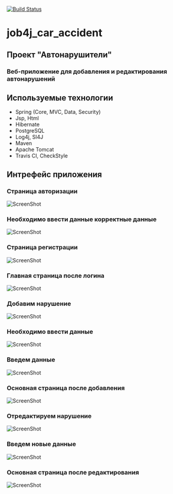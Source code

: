[![Build Status](https://travis-ci.org/npabllla/job4j_car_accident.svg?branch=main)](https://travis-ci.org/npabllla/job4j_car_accident)
# job4j_car_accident
## Проект "Автонарушители"
### Веб-приложение для добавления и редактирования автонарушений
## Используемые технологии
* Spring (Core, MVC, Data, Security)
* Jsp, Html
* Hibernate
* PostgreSQL
* Log4j, Sl4J
* Maven
* Apache Tomcat
* Travis CI, CheckStyle

## Интрефейс приложения
### Страница авторизации
![ScreenShot](images/Login.png)
### Необходимо ввести данные корректные данные
![ScreenShot](images/LoginAlert.png)
### Страница регистрации
![ScreenShot](images/Reg.png)
### Главная страница после логина
![ScreenShot](images/MainPage.png)
### Добавим нарушение
![ScreenShot](images/AddAcc.png)
### Необходимо ввести данные
![ScreenShot](images/AddAccAlert.png)
### Введем данные
![ScreenShot](images/AddAccInput.png)
### Основная страница после добавления
![ScreenShot](images/AfterAdd.png)
### Отредактируем нарушение
![ScreenShot](images/EditPage.png)
### Введем новые данные
![ScreenShot](images/EditInput.png)
### Основная страница после редактирования
![ScreenShot](images/AfterEdit.png)
